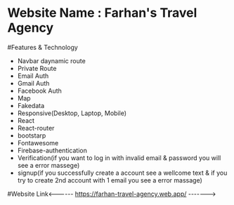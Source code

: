 # Website Name : Farhan's Travel Agency

#Features & Technology

* Navbar daynamic route
* Private Route
* Email Auth
* Gmail Auth
* Facebook Auth
* Map
* Fakedata
* Responsive(Desktop, Laptop, Mobile) 
* React
* React-router
* bootstarp
* Fontawesome
* Firebase-authentication 
* Verification(if you want to log in with invalid email & password you will see a error massege)
* signup(if you successfully create a account see a wellcome text & if you try to create 2nd account with 1 email you see a error massage)





#Website Link<------  https://farhan-travel-agency.web.app/  ------->
